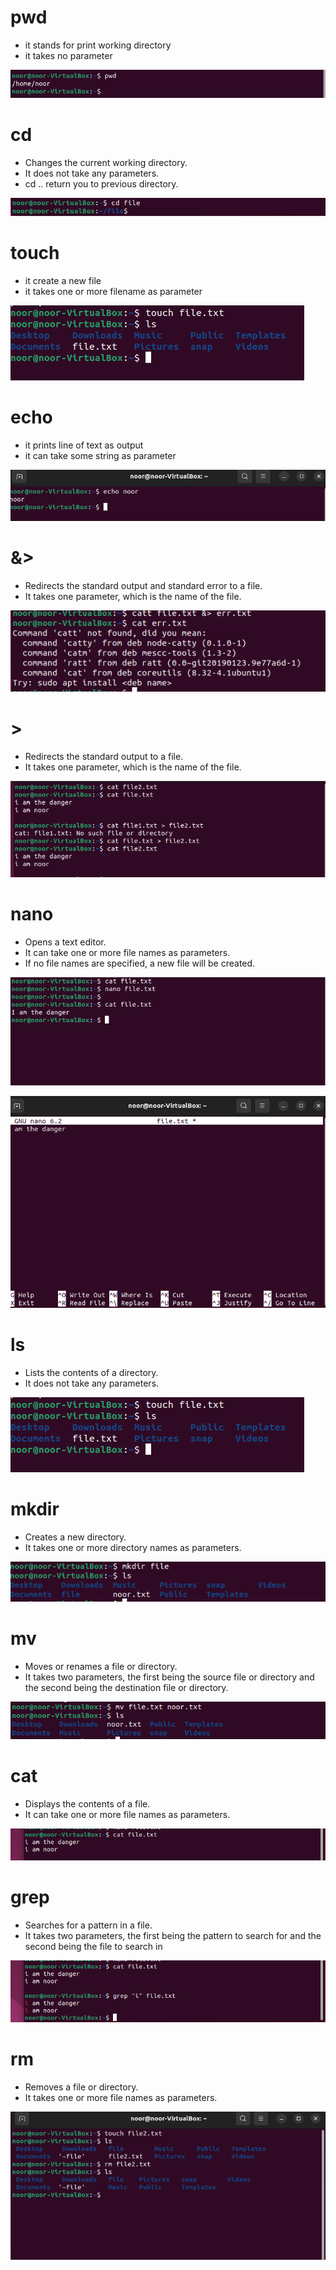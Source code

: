 # pwd
* it stands for print working directory
* it takes no parameter

![pwd command](assests/linuxpwd.png)

# cd
* Changes the current working directory. 
* It does not take any parameters.
* cd .. return you to previous directory.

![cd command](assests/cd.png) 

# touch
* it create a new file
* it takes one or more filename as parameter

![touch command](assests/touchls.png)  

# echo
* it prints line of text as output
* it can take some string as parameter

![echo command](assests/echo.png)

# &>
* Redirects the standard output and standard error to a file.
* It takes one parameter, which is the name of the file.

![&> command](assests/&.png)

# >
* Redirects the standard output to a file.
* It takes one parameter, which is the name of the file.

 ![> command](assests/symbol.png)

# nano
* Opens a text editor.
* It can take one or more file names as parameters.
* If no file names are specified, a new file will be created.
  
![nano command](assests/nano.png)

![nano command](assests/nano(2).png)

# ls
*  Lists the contents of a directory.
* It does not take any parameters.
  
![ls command](assests/touchls.png) 

# mkdir
* Creates a new directory.
* It takes one or more directory names as parameters.

![mkdir command](assests/mkdir.png) 

# mv 
* Moves or renames a file or directory.
* It takes two parameters, the first being the source file or directory and the second being the destination file or directory.

![mv command](assests/mv.png) 

# cat
* Displays the contents of a file.
* It can take one or more file names as parameters.

![cat command](assests/cat.png)
 
# grep
* Searches for a pattern in a file. 
* It takes two parameters, the first being the pattern to search for and the second being the file to search in

![grep command](assests/grep.png) 

# rm
* Removes a file or directory.
* It takes one or more file names as parameters.

![rm command](assests/rm.png) 
